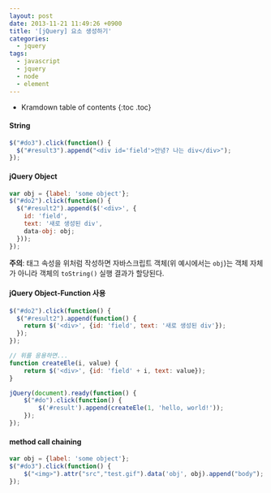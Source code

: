 ```yaml
---
layout: post
date: 2013-11-21 11:49:26 +0900
title: '[jQuery] 요소 생성하기'
categories:
  - jquery
tags:
  - javascript
  - jquery
  - node
  - element
---
```


* Kramdown table of contents
{:toc .toc}

#### String

```js
$("#do3").click(function() {
  $("#result3").append("<div id='field'>안녕? 나는 div</div>");
});
```
#### jQuery Object

```js
var obj = {label: 'some object'};
$("#do2").click(function() {
  $("#result2").append($('<div>', {
    id: 'field',
    text: '새로 생성된 div',
    data-obj: obj;
  }));
});
```

**주의**: 태그 속성을 위처럼 작성하면 자바스크립트 객체(위 예시에서는 `obj`)는 객체 자체가 아니라 객체의 `toString()` 실행 결과가 할당된다.

#### jQuery Object-Function 사용

```js
$("#do2").click(function() {
  $("#result2").append(function() {
    return $('<div>', {id: 'field', text: '새로 생성된 div'});
  });
});

// 위를 응용하면...
function createEle(i, value) {
    return $('<div>', {id: 'field' + i, text: value});
}

jQuery(document).ready(function() {
    $("#do").click(function() {
        $('#result').append(createEle(1, 'hello, world!'));
    });
});
```

#### method call chaining

```js
var obj = {label: 'some object'};
$("#do3").click(function() {
    $("<img>").attr("src","test.gif").data('obj', obj).append("body");
});
```
